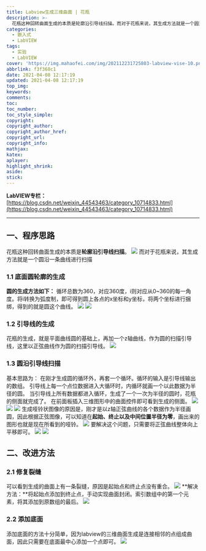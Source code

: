```yaml
---
title: Labview生成三维曲面 | 花瓶
description: >-
  花瓶这种回转曲面生成的本质是轮廓沿引导线扫描。而对于花瓶来说，其生成方法就是一个圆沿一条曲线进行扫描。圆的生成方法如下：循环总数为360，对应360度，i则对应从0~360的每一角度。
categories:
  - 嵌入式
  - LabVIEW
tags:
  - 实验
  - LabVIEW
cover: 'https://img.mahaofei.com/img/202112231725803-labview-vise-10.png'
abbrlink: f3f368c1
date: 2021-04-08 12:17:19
updated: 2021-04-08 12:17:19
top_img:
keywords:
comments:
toc:
toc_number:
toc_style_simple:
copyright:
copyright_author:
copyright_author_href:
copyright_url:
copyright_info:
mathjax:
katex:
aplayer:
highlight_shrink:
aside:
stick:
---
```


**LabVIEW专栏：**[https://blog.csdn.net/weixin_44543463/category_10714833.html](https://blog.csdn.net/weixin_44543463/category_10714833.html)

---
## 一、程序思路

花瓶这种回转曲面生成的本质是**轮廓沿引导线扫描**。
![](https://img.mahaofei.com/img/202112231723953-labview-vise-1.png)
而对于花瓶来说，其生成方法就是一个圆沿一条曲线进行扫描

### 1.1 底面圆轮廓的生成
**圆的生成方法如下：**
循环总数为360，对应360度，i则对应从0~360的每一角度。将i转换为弧度制，即可得到圆上各点的x坐标和y坐标，将两个坐标进行捆绑，得到的就是圆这个曲线。
![](https://img.mahaofei.com/img/202112231723797-labview-vise-2.png)
![](https://img.mahaofei.com/img/202112231724316-labview-vise-3.png)

### 1.2 引导线的生成
花瓶的生成，就是平面曲线圆的基础上，再加一个z轴曲线，作为圆的扫描引导线，这里以正弦曲线作为圆的扫描引导线。
![](https://img.mahaofei.com/img/202112231724512-labview-vise-4.png)

### 1.3 圆沿引导线扫描
基本思路为：
在刚才生成圆的循环外，再套一个循环。循环的输入是引导线输出的数组。
引导线上每一个点位数据进入大循环时，内循环就画一个以此数据为半径的圆。
当引导线上所有数据都进入循环，生成了一个一次为半径的圆时，花瓶的侧面就完成了。
在前面板插入三维图形中的曲面控件即可看到生成的侧面。
![](https://img.mahaofei.com/img/202112231724504-labview-vise-5.png)
![](https://img.mahaofei.com/img/202112231724697-labview-vise-6.png)
![](https://img.mahaofei.com/img/202112231725898-labview-vise-7.png)
生成哑铃状图像的原因是，刚才是以z轴正弦曲线的各个数据作为半径画圆，因此根据正弦图像，可以知道在**起始、终止以及中间位置半径为零**，画出来的图形也就是现在所看到的哑铃。
![](https://img.mahaofei.com/img/202112231725038-labview-vise-8.png)
要解决这个问题，只需要将正弦曲线整体向上平移即可。
![](https://img.mahaofei.com/img/202112231725571-labview-vise-9.png)
![](https://img.mahaofei.com/img/202112231725803-labview-vise-10.png)

## 二、改进方法
### 2.1 修复裂缝
可以看到生成的曲面上有一条裂缝，原因是起始点和终止点没有重合。
![](https://img.mahaofei.com/img/202112231726918-labview-vise-11.png)
**解决方法：**将起始点添加到终止点，手动实现曲面封闭。索引数组中的第一个元素，将其添加到原数组的最后。
![](https://img.mahaofei.com/img/202112231726775-labview-vise-12.png)

### 2.2 添加底面
添加底面的方法十分简单，因为labview的三维曲面生成是连接相邻的点组成曲面，因此只需要在底面最中心添加一个点即可。
![](https://img.mahaofei.com/img/202112231726743-labview-vise-13.png)